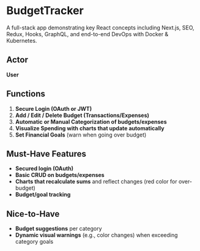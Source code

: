 # BudgetTracker

A full-stack app demonstrating key React concepts including Next.js, SEO, Redux, Hooks, GraphQL, and end-to-end DevOps with Docker & Kubernetes.

## Actor

**User**

## Functions

1. **Secure Login (OAuth or JWT)**
2. **Add / Edit / Delete Budget (Transactions/Expenses)**
3. **Automatic or Manual Categorization of budgets/expenses**
4. **Visualize Spending with charts that update automatically**
5. **Set Financial Goals** (warn when going over budget)

## Must-Have Features

- **Secured login (OAuth)**
- **Basic CRUD on budgets/expenses**
- **Charts that recalculate sums** and reflect changes (red color for over-budget)
- **Budget/goal tracking**

## Nice-to-Have

- **Budget suggestions** per category
- **Dynamic visual warnings** (e.g., color changes) when exceeding category goals
